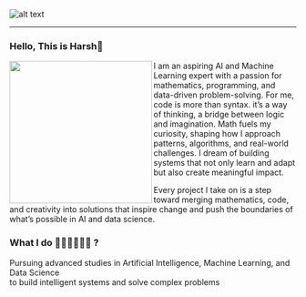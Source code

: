 ![alt text](https://i.ibb.co/Czf4Fhj/Pics-Art-05-03-07-30-56.png) 

  ---

### Hello, This is Harsh👋

<p>
<img width="250" align="left" src="https://user-images.githubusercontent.com/52949057/209769436-6f7568e5-131b-47da-ae26-d2173eb86927.png">
</p>

<p>
  I am an aspiring AI and Machine Learning expert with a passion for mathematics, programming, and data-driven problem-solving. 
  For me, code is more than syntax. it’s a way of thinking, a bridge between logic and imagination. Math fuels my curiosity, 
  shaping how I approach patterns, algorithms, and real-world challenges. 
  I dream of building systems that not only learn and adapt but also create meaningful impact.
</p>

<p>
  Every project I take on is a step toward merging mathematics, code, and 
  creativity into solutions that inspire change and push the boundaries of what’s possible in AI and data science.
</p>

### What I do 👨‍💻👨‍💻👨‍💻 ?

<p>
  Pursuing advanced studies in Artificial Intelligence, Machine Learning, and Data Science<br> 
  to build intelligent systems and solve complex problems
</p>

